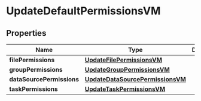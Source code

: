 

# UpdateDefaultPermissionsVM


## Properties

Name | Type | Description | Notes
------------ | ------------- | ------------- | -------------
**filePermissions** | [**UpdateFilePermissionsVM**](UpdateFilePermissionsVM.md) |  |  [optional]
**groupPermissions** | [**UpdateGroupPermissionsVM**](UpdateGroupPermissionsVM.md) |  |  [optional]
**dataSourcePermissions** | [**UpdateDataSourcePermissionsVM**](UpdateDataSourcePermissionsVM.md) |  |  [optional]
**taskPermissions** | [**UpdateTaskPermissionsVM**](UpdateTaskPermissionsVM.md) |  |  [optional]



